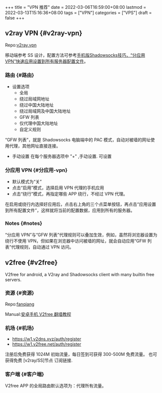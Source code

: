+++
title = "VPN 推荐"
date = 2022-03-06T16:59:00+08:00
lastmod = 2022-03-13T15:16:36+08:00
tags = ["VPN"]
categories = ["VPS"]
draft = false
+++

## v2ray VPN {#v2ray-vpn}

Repo:[v2ray.vpn](https://github.com/bannedbook/v2ray.vpn)

移动端参考 SS 设计，配置方法可参考[手机版Shadowsocks技巧，“分应用VPN”快速应用设置到所有服务器配置文件](https://baiyunju.cc/3959)。


### 路由 {#路由}

-   设置选项
    -   全局
    -   绕过局域网地址
    -   绕过中国大陆地址
    -   绕过局域网及中国大陆地址
    -   GFW 列表
    -   仅代理中国大陆地址
    -   自定义规则

“GFW 列表”，就是 Shadowsocks 电脑端中的 PAC 模式，自动对被墙的网址使用代理，其他网址直接连接。

-   手动设置
    在每个服务器选项中 "+" ,手动设置. 可设置


### 分应用 VPN {#分应用-vpn}

-   默认模式为“关”
-   点击“启用”模式，选择启用 VPN 代理的手机应用
-   点击“绕行”模式，再指定哪些 APP 绕行，不经过 VPN 代理。

在启用或绕行内选择好应用后，点击右上角的三个点菜单按钮，再点击“应用设置到所有配置文件”，这样就将当前的配置数据，应用到所有的服务器。


### Notes {#notes}

“分应用 VPN”与“GFW 列表”代理规则可以叠加生效，例如，虽然将浏览器设置为绕行不使用 VPN，但如果在浏览器中访问被墙的网址，就会自动应用“GFW 列表”代理规则，自动通过 VPN 访问。


## v2free {#v2free}

V2free for android, a V2ray and Shadowsocks client with many builtin free servers.


### 资源 {#资源}

Repo:[fanqiang](https://github.com/bannedbook/fanqiang)

Manual:[安卓手机 V2free 翻墙教程](https://github.com/bannedbook/fanqiang/blob/master/android/v2free.md)


### 机场 {#机场}

-   <https://w1.v2dns.xyz/auth/register>
-   <https://w1.v2free.net/auth/register>

注册后免费获得 1024M 初始流量，每日签到可获得 300-500M 免费流量。 也可获得免费 [v2ray/SS]节点 订阅链接.


### 客户端 {#客户端}

V2free APP 的全局路由默认选项为：代理所有流量。